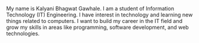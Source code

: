 My name is Kalyani Bhagwat Gawhale. I am a student of Information Technology (IT) Engineering.
I have interest in technology and learning new things related to computers. I want to build my career in the IT field and grow my skills in areas like programming, software development, and web technologies.
